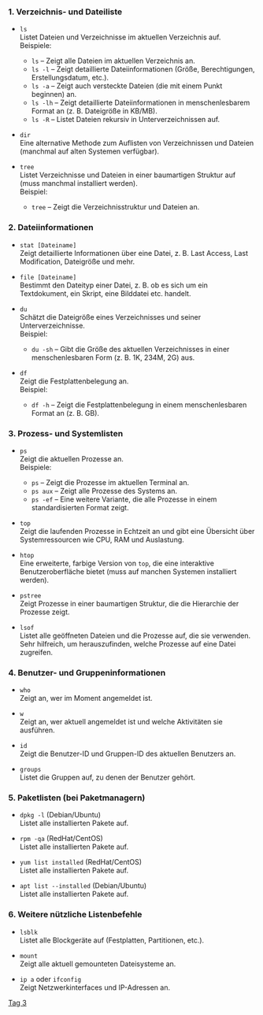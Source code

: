 ### 1. **Verzeichnis- und Dateiliste**

- `ls`  
  Listet Dateien und Verzeichnisse im aktuellen Verzeichnis auf.  
  Beispiele:
  - `ls` – Zeigt alle Dateien im aktuellen Verzeichnis an.
  - `ls -l` – Zeigt detaillierte Dateiinformationen (Größe, Berechtigungen, Erstellungsdatum, etc.).
  - `ls -a` – Zeigt auch versteckte Dateien (die mit einem Punkt beginnen) an.
  - `ls -lh` – Zeigt detaillierte Dateiinformationen in menschenlesbarem Format an (z. B. Dateigröße in KB/MB).
  - `ls -R` – Listet Dateien rekursiv in Unterverzeichnissen auf.

- `dir`  
  Eine alternative Methode zum Auflisten von Verzeichnissen und Dateien (manchmal auf alten Systemen verfügbar).

- `tree`  
  Listet Verzeichnisse und Dateien in einer baumartigen Struktur auf (muss manchmal installiert werden).  
  Beispiel:  
  - `tree` – Zeigt die Verzeichnisstruktur und Dateien an.

### 2. **Dateiinformationen**

- `stat [Dateiname]`  
  Zeigt detaillierte Informationen über eine Datei, z. B. Last Access, Last Modification, Dateigröße und mehr.

- `file [Dateiname]`  
  Bestimmt den Dateityp einer Datei, z. B. ob es sich um ein Textdokument, ein Skript, eine Bilddatei etc. handelt.

- `du`  
  Schätzt die Dateigröße eines Verzeichnisses und seiner Unterverzeichnisse.  
  Beispiel:  
  - `du -sh` – Gibt die Größe des aktuellen Verzeichnisses in einer menschenlesbaren Form (z. B. 1K, 234M, 2G) aus.
  
- `df`  
  Zeigt die Festplattenbelegung an.  
  Beispiel:  
  - `df -h` – Zeigt die Festplattenbelegung in einem menschenlesbaren Format an (z. B. GB).

### 3. **Prozess- und Systemlisten**

- `ps`  
  Zeigt die aktuellen Prozesse an.  
  Beispiele:
  - `ps` – Zeigt die Prozesse im aktuellen Terminal an.
  - `ps aux` – Zeigt alle Prozesse des Systems an.
  - `ps -ef` – Eine weitere Variante, die alle Prozesse in einem standardisierten Format zeigt.

- `top`  
  Zeigt die laufenden Prozesse in Echtzeit an und gibt eine Übersicht über Systemressourcen wie CPU, RAM und Auslastung.

- `htop`  
  Eine erweiterte, farbige Version von `top`, die eine interaktive Benutzeroberfläche bietet (muss auf manchen Systemen installiert werden).

- `pstree`  
  Zeigt Prozesse in einer baumartigen Struktur, die die Hierarchie der Prozesse zeigt.

- `lsof`  
  Listet alle geöffneten Dateien und die Prozesse auf, die sie verwenden. Sehr hilfreich, um herauszufinden, welche Prozesse auf eine Datei zugreifen.

### 4. **Benutzer- und Gruppeninformationen**

- `who`  
  Zeigt an, wer im Moment angemeldet ist.

- `w`  
  Zeigt an, wer aktuell angemeldet ist und welche Aktivitäten sie ausführen.

- `id`  
  Zeigt die Benutzer-ID und Gruppen-ID des aktuellen Benutzers an.

- `groups`  
  Listet die Gruppen auf, zu denen der Benutzer gehört.

### 5. **Paketlisten (bei Paketmanagern)**

- `dpkg -l` (Debian/Ubuntu)  
  Listet alle installierten Pakete auf.

- `rpm -qa` (RedHat/CentOS)  
  Listet alle installierten Pakete auf.

- `yum list installed` (RedHat/CentOS)  
  Listet alle installierten Pakete auf.

- `apt list --installed` (Debian/Ubuntu)  
  Listet alle installierten Pakete auf.

### 6. **Weitere nützliche Listenbefehle**

- `lsblk`  
  Listet alle Blockgeräte auf (Festplatten, Partitionen, etc.).

- `mount`  
  Zeigt alle aktuell gemounteten Dateisysteme an.

- `ip a` oder `ifconfig`  
  Zeigt Netzwerkinterfaces und IP-Adressen an.

[Tag 3](https://github.com/aboudou123/DevOps-im-Galopp/tree/main/Tag%203)

